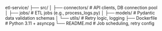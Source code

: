 etl-service/
├── src/
│   ├── connectors/     # API clients, DB connection pool
│   ├── jobs/           # ETL jobs (e.g., process_logs.py)
│   ├── models/         # Pydantic data validation schemas
│   └── utils/          # Retry logic, logging
├── Dockerfile          # Python 3.11 + asyncpg
└── README.md           # Job scheduling, retry config